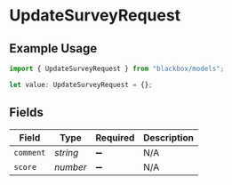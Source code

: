 # UpdateSurveyRequest

## Example Usage

```typescript
import { UpdateSurveyRequest } from "blackbox/models";

let value: UpdateSurveyRequest = {};
```

## Fields

| Field              | Type               | Required           | Description        |
| ------------------ | ------------------ | ------------------ | ------------------ |
| `comment`          | *string*           | :heavy_minus_sign: | N/A                |
| `score`            | *number*           | :heavy_minus_sign: | N/A                |